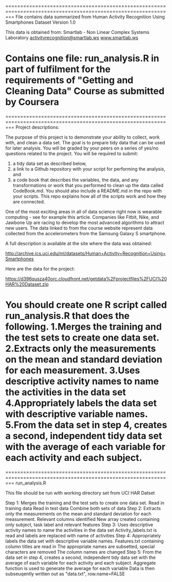 ===============================================================================================================
File contains data summarized from Human Activity Recognition Using Smartphones Dataset Version 1.0 

This data is obtained from:
	Smartlab - Non Linear Complex Systems Laboratory
	activityrecognition@smartlab.ws 
	www.smartlab.ws

Contains one file: run_analysis.R 
in part of fulfilment for the requirements of "Getting and Cleaning Data" Course as submitted by Coursera
===============================================================================================================

===============================================================================================================
Project descriptions:

The purpose of this project is to demonstrate your ability to collect, work with, and clean a data set. 
The goal is to prepare tidy data that can be used for later analysis. 
You will be graded by your peers on a series of yes/no questions related to the project. 
You will be required to submit: 
1) a tidy data set as described below, 
2) a link to a Github repository with your script for performing the analysis, and 
3) a code book that describes the variables, the data, and any transformations or work that you performed to clean up the data called CodeBook.md. 
You should also include a README.md in the repo with your scripts. This repo explains how all of the scripts work and how they are connected.  

One of the most exciting areas in all of data science right now is wearable computing - see for example  this article. 
Companies like Fitbit, Nike, and Jawbone Up are racing to develop the most advanced algorithms to attract new users. 
The data linked to from the course website represent data collected from the accelerometers from the Samsung Galaxy S smartphone.

A full description is available at the site where the data was obtained: 

http://archive.ics.uci.edu/ml/datasets/Human+Activity+Recognition+Using+Smartphones 

Here are the data for the project: 

https://d396qusza40orc.cloudfront.net/getdata%2Fprojectfiles%2FUCI%20HAR%20Dataset.zip 

 You should create one R script called run_analysis.R that does the following. 
1.Merges the training and the test sets to create one data set.
2.Extracts only the measurements on the mean and standard deviation for each measurement. 
3.Uses descriptive activity names to name the activities in the data set
4.Appropriately labels the data set with descriptive variable names. 
5.From the data set in step 4, creates a second, independent tidy data set with the average of each variable for each activity and each subject.
===============================================================================================================

===============================================================================================================
run_analysis.R

This file should be run with working directory set from UCI HAR Datset

Step 1: Merges the training and the test sets to create one data set.
	Read in training data
	Read in test data
	Combine both sets of data
Step 2: Extracts only the measurements on the mean and standard deviation for each measurement.
	Relevant columns identified
	New array created containing only subject, task label and relevant features
Step 3: Uses descriptive activity names to name the activities in the data set
	Activity_labels.txt is read and labels are replaced with name of activities
Step 4: Appropriately labels the data set with descriptive variable names. 
	Features.txt containing column titles are read in
	The appropriate names are subsetted, special characters are removed
	The column names are changed
Step 5: From the data set in step 4, creates a second, independent tidy data set with the average of each variable for each activity and each subject.
	Aggregate function is used to generate the average for each variable
	Data is then subseuqently written out as "data.txt", row.name=FALSE
